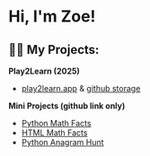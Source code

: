 <h1>Hi, I'm Zoe! <br/></h1>

<h2>👩‍💻 My Projects:</h2>

<b>Play2Learn (2025)</b>
- [play2learn.app](https://www.play2learn.app/) & [github storage](https://github.com/zkp117/play2learn)
  
<b>Mini Projects (github link only)</b>
- [Python Math Facts](https://github.com/zkp117/PythonMathGame)
- [HTML Math Facts](https://github.com/zkp117/MathFactsHTML)
- [Python Anagram Hunt](https://github.com/zkp117/PythonAnagramHunt)
